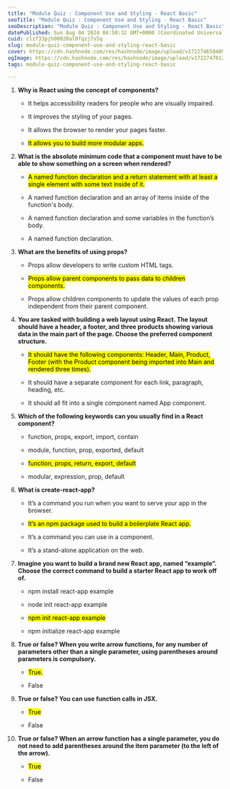 ```yaml
---
title: "Module Quiz : Component Use and Styling - React Basic"
seoTitle: "Module Quiz : Component Use and Styling - React Basic"
seoDescription: "Module Quiz : Component Use and Styling - React Basic"
datePublished: Sun Aug 04 2024 04:50:32 GMT+0000 (Coordinated Universal Time)
cuid: clzf33pjh00020al0fqzj7s5q
slug: module-quiz-component-use-and-styling-react-basic
cover: https://cdn.hashnode.com/res/hashnode/image/upload/v1722746584098/0660afb8-90e2-4d74-973a-43939a78a75d.png
ogImage: https://cdn.hashnode.com/res/hashnode/image/upload/v1722747012289/1e390279-1664-4753-8e00-e3af8710648e.png
tags: module-quiz-component-use-and-styling-react-basic

---
```


1. **Why is React using the concept of components?**
    
    * It helps accessibility readers for people who are visually impaired.
        
    * It improves the styling of your pages.
        
    * It allows the browser to render your pages faster.
        
    * <mark>It allows you to build more modular apps.</mark>
        
2. **What is the absolute minimum code that a component must have to be able to show something on a screen when rendered?**
    
    * <mark>A named function declaration and a return statement with at least a single element with some text inside of it.</mark>
        
    * A named function declaration and an array of items inside of the function's body.
        
    * A named function declaration and some variables in the function’s body.
        
    * A named function declaration.
        
3. **What are the benefits of using props?**
    
    * Props allow developers to write custom HTML tags.
        
    * <mark>Props allow parent components to pass data to children components.</mark>
        
    * Props allow children components to update the values of each prop independent from their parent component.
        
4. **You are tasked with building a web layout using React. The layout should have a header, a footer, and three products showing various data in the main part of the page. Choose the preferred component structure.**
    
    * <mark>It should have the following components: Header, Main, Product, Footer (with the Product component being imported into Main and rendered three times).</mark>
        
    * It should have a separate component for each link, paragraph, heading, etc.
        
    * It should all fit into a single component named App component.
        
5. **Which of the following keywords can you usually find in a React component?**
    
    * function, props, export, import, contain
        
    * module, function, prop, exported, default
        
    * <mark>function, props, return, export, default</mark>
        
    * modular, expression, prop, default
        
6. **What is create-react-app?**
    
    * It’s a command you run when you want to serve your app in the browser.
        
    * <mark>It’s an npm package used to build a boilerplate React app.</mark>
        
    * It’s a command you can use in a component.
        
    * It’s a stand-alone application on the web.
        
7. **Imagine you want to build a brand new React app, named “example”. Choose the correct command to build a starter React app to work off of.**
    
    * npm install react-app example
        
    * node init react-app example
        
    * <mark>npm init react-app example</mark>
        
    * npm initialize react-app example
        
8. **True or false? When you write arrow functions, for any number of parameters other than a single parameter, using parentheses around parameters is compulsory.**
    
    * <mark>True.</mark>
        
    * False
        
9. **True or false? You can use function calls in JSX.**
    
    * <mark>True</mark>
        
    * False
        
10. **True or false? When an arrow function has a single parameter, you do not need to add parentheses around the item parameter (to the left of the arrow).**
    
    * <mark>True</mark>
        
    * False